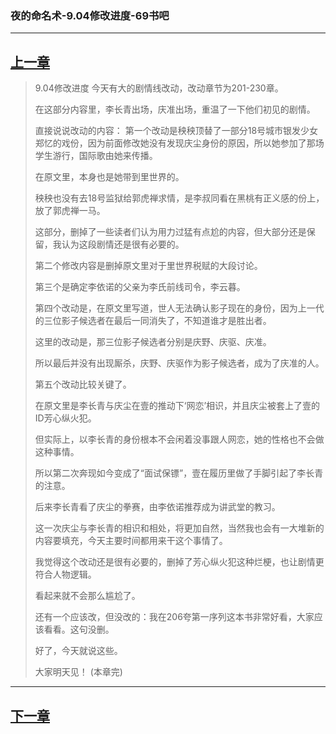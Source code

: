 ### 夜的命名术-9.04修改进度-69书吧

--------
[上一章](./7673a862cd343b47c42c343c5f7bbc07.md)
--------


>
>
>
>9.04修改进度
>今天有大的剧情线改动，改动章节为201-230章。
>
>在这部分内容里，李长青出场，庆准出场，重温了一下他们初见的剧情。
>
>直接说说改动的内容：
>第一个改动是秧秧顶替了一部分18号城市银发少女郑忆的戏份，因为前面修改她没有发现庆尘身份的原因，所以她参加了那场学生游行，国际歌由她来传播。
>
>在原文里，本身也是她带到里世界的。
>
>秧秧也没有去18号监狱给郭虎禅求情，是李叔同看在黑桃有正义感的份上，放了郭虎禅一马。
>
>这部分，删掉了一些读者们认为用力过猛有点尬的内容，但大部分还是保留，我认为这段剧情还是很有必要的。
>
>第二个修改内容是删掉原文里对于里世界税赋的大段讨论。
>
>第三个是确定李依诺的父亲为李氏前线司令，李云暮。
>
>第四个改动是，在原文里写道，世人无法确认影子现在的身份，因为上一代的三位影子候选者在最后一同消失了，不知道谁才是胜出者。
>
>这里的改动是，那三位影子候选者分别是庆野、庆驱、庆准。
>
>所以最后并没有出现厮杀，庆野、庆驱作为影子候选者，成为了庆准的人。
>
>第五个改动比较关键了。
>
>在原文里是李长青与庆尘在壹的推动下‘网恋’相识，并且庆尘被套上了壹的ID芳心纵火犯。
>
>但实际上，以李长青的身份根本不会闲着没事跟人网恋，她的性格也不会做这种事情。
>
>所以第二次奔现如今变成了“面试保镖”，壹在履历里做了手脚引起了李长青的注意。
>
>后来李长青看了庆尘的拳赛，由李依诺推荐成为讲武堂的教习。
>
>这一次庆尘与李长青的相识和相处，将更加自然，当然我也会有一大堆新的内容要填充，今天主要时间都用来干这个事情了。
>
>我觉得这个改动还是很有必要的，删掉了芳心纵火犯这种烂梗，也让剧情更符合人物逻辑。
>
>看起来就不会那么尴尬了。
>
>还有一个应该改，但没改的：我在206夸第一序列这本书非常好看，大家应该看看。这句没删。
>
>好了，今天就说这些。
>
>大家明天见！
>(本章完)
>
>

--------
[下一章](./5ff3eb276c08a8368df9f715b620d116.md)
--------
